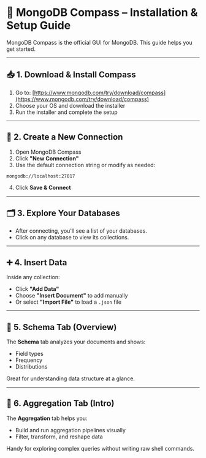 # 🧭 MongoDB Compass – Installation & Setup Guide

MongoDB Compass is the official GUI for MongoDB. This guide helps you get started.

---

## 📥 1. Download & Install Compass

1. Go to: [https://www.mongodb.com/try/download/compass](https://www.mongodb.com/try/download/compass)
2. Choose your OS and download the installer
3. Run the installer and complete the setup

---

## 🔗 2. Create a New Connection

1. Open MongoDB Compass
2. Click **"New Connection"**
3. Use the default connection string or modify as needed:
```
mongodb://localhost:27017
```
4. Click **Save & Connect**

---

## 🗂️ 3. Explore Your Databases

- After connecting, you'll see a list of your databases.
- Click on any database to view its collections.

---

## ➕ 4. Insert Data

Inside any collection:

- Click **"Add Data"**
- Choose **"Insert Document"** to add manually  
- Or select **"Import File"** to load a `.json` file

---

## 🧬 5. Schema Tab (Overview)

The **Schema** tab analyzes your documents and shows:

- Field types
- Frequency
- Distributions

Great for understanding data structure at a glance.

---

## 🔄 6. Aggregation Tab (Intro)

The **Aggregation** tab helps you:

- Build and run aggregation pipelines visually
- Filter, transform, and reshape data

Handy for exploring complex queries without writing raw shell commands.